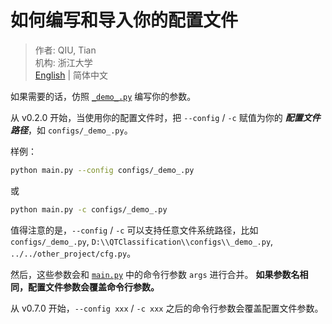 # 如何编写和导入你的配置文件

> 作者: QIU, Tian  
> 机构: 浙江大学  
> [English](README.md) | 简体中文

如果需要的话，仿照 [`_demo_.py`](_demo_.py) 编写你的参数。

从 v0.2.0 开始，当使用你的配置文件时，把 `--config` / `-c` 赋值为你的 **_配置文件路径_**，如 `configs/_demo_.py`。

样例：

```bash
python main.py --config configs/_demo_.py
```

或

```bash
python main.py -c configs/_demo_.py
```

值得注意的是，`--config` / `-c` 可以支持任意文件系统路径，比如
`configs/_demo_.py`, `D:\\QTClassification\\configs\\_demo_.py`, `../../other_project/cfg.py`。

然后，这些参数会和 [`main.py`](../main.py) 中的命令行参数 `args` 进行合并。
**如果参数名相同，配置文件参数会覆盖命令行参数。**

从 v0.7.0 开始，`--config xxx` / `-c xxx` 之后的命令行参数会覆盖配置文件参数。
